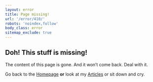 ```yaml
---
layout: error
title: Page missing!
url: '/error/410/'
robots: 'noindex,follow'
body_class: error
sitemap_exclude: true
---
```


## Doh! This stuff is missing!

The content of this page is gone. And it won’t come back. Deal with it.

Go back to the [Homepage](/) **or** look at my [Articles](/articles/) or sit down and cry.
